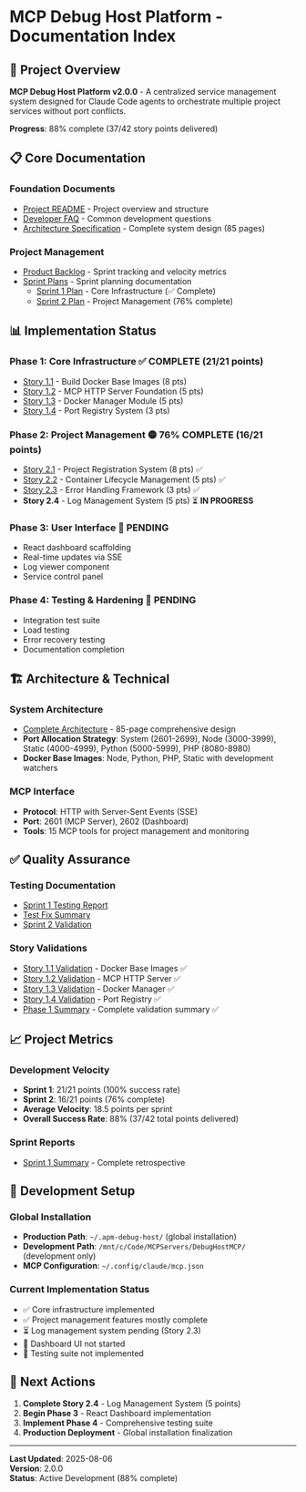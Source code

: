 # MCP Debug Host Platform - Documentation Index

## 🚀 **Project Overview**
**MCP Debug Host Platform v2.0.0** - A centralized service management system designed for Claude Code agents to orchestrate multiple project services without port conflicts.

**Progress**: 88% complete (37/42 story points delivered)

## 📋 **Core Documentation**

### **Foundation Documents**
- [Project README](README.md) - Project overview and structure
- [Developer FAQ](developer-faq.md) - Common development questions
- [Architecture Specification](architecture/MCP-DEBUG-HOST-ARCHITECTURE.md) - Complete system design (85 pages)

### **Project Management**
- [Product Backlog](backlog/product-backlog.md) - Sprint tracking and velocity metrics
- [Sprint Plans](sprints/) - Sprint planning documentation
  - [Sprint 1 Plan](sprints/sprint-1-plan.md) - Core Infrastructure (✅ Complete)
  - [Sprint 2 Plan](sprints/sprint-2-plan.md) - Project Management (76% complete)

## 📊 **Implementation Status**

### **Phase 1: Core Infrastructure** ✅ **COMPLETE** (21/21 points)
- [Story 1.1](stories/story-1.1-docker-base-images.md) - Build Docker Base Images (8 pts)
- [Story 1.2](stories/story-1.2-mcp-http-server.md) - MCP HTTP Server Foundation (5 pts)
- [Story 1.3](stories/story-1.3-docker-manager.md) - Docker Manager Module (5 pts)
- [Story 1.4](stories/story-1.4-port-registry.md) - Port Registry System (3 pts)

### **Phase 2: Project Management** 🟡 **76% COMPLETE** (16/21 points)
- [Story 2.1](stories/story-2.1-project-registration.md) - Project Registration System (8 pts) ✅
- [Story 2.2](stories/story-2.2-container-lifecycle.md) - Container Lifecycle Management (5 pts) ✅
- [Story 2.3](stories/story-2-3-error-handling.md) - Error Handling Framework (3 pts) ✅
- **Story 2.4** - Log Management System (5 pts) ⏳ **IN PROGRESS**

### **Phase 3: User Interface** 🔴 **PENDING**
- React dashboard scaffolding
- Real-time updates via SSE
- Log viewer component
- Service control panel

### **Phase 4: Testing & Hardening** 🔴 **PENDING**
- Integration test suite
- Load testing
- Error recovery testing
- Documentation completion

## 🏗️ **Architecture & Technical**

### **System Architecture**
- [Complete Architecture](architecture/MCP-DEBUG-HOST-ARCHITECTURE.md) - 85-page comprehensive design
- **Port Allocation Strategy**: System (2601-2699), Node (3000-3999), Static (4000-4999), Python (5000-5999), PHP (8080-8980)
- **Docker Base Images**: Node, Python, PHP, Static with development watchers

### **MCP Interface**
- **Protocol**: HTTP with Server-Sent Events (SSE)
- **Port**: 2601 (MCP Server), 2602 (Dashboard)
- **Tools**: 15 MCP tools for project management and monitoring

## ✅ **Quality Assurance**

### **Testing Documentation**
- [Sprint 1 Testing Report](testing/sprint-1-testing-report.md)
- [Test Fix Summary](testing/test-fix-summary.md)
- [Sprint 2 Validation](planning/sprint-2-validation.md)

### **Story Validations**
- [Story 1.1 Validation](qa/story-1.1-validation.md) - Docker Base Images ✅
- [Story 1.2 Validation](qa/story-1.2-validation.md) - MCP HTTP Server ✅  
- [Story 1.3 Validation](qa/story-1.3-validation.md) - Docker Manager ✅
- [Story 1.4 Validation](qa/story-1.4-validation.md) - Port Registry ✅
- [Phase 1 Summary](qa/phase-1-qa-summary.md) - Complete validation summary ✅

## 📈 **Project Metrics**

### **Development Velocity**
- **Sprint 1**: 21/21 points (100% success rate)
- **Sprint 2**: 16/21 points (76% complete) 
- **Average Velocity**: 18.5 points per sprint
- **Overall Success Rate**: 88% (37/42 total points delivered)

### **Sprint Reports**
- [Sprint 1 Summary](sprint-reports/sprint-1-summary.md) - Complete retrospective

## 🔧 **Development Setup**

### **Global Installation**
- **Production Path**: `~/.apm-debug-host/` (global installation)
- **Development Path**: `/mnt/c/Code/MCPServers/DebugHostMCP/` (development only)
- **MCP Configuration**: `~/.config/claude/mcp.json`

### **Current Implementation Status**
- ✅ Core infrastructure implemented
- ✅ Project management features mostly complete
- ⏳ Log management system pending (Story 2.3)
- 🔴 Dashboard UI not started
- 🔴 Testing suite not implemented

## 🎯 **Next Actions**

1. **Complete Story 2.4** - Log Management System (5 points)
2. **Begin Phase 3** - React Dashboard implementation
3. **Implement Phase 4** - Comprehensive testing suite
4. **Production Deployment** - Global installation finalization

---

**Last Updated**: 2025-08-06  
**Version**: 2.0.0  
**Status**: Active Development (88% complete)